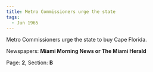 ```yaml
---  
title: Metro Commissioners urge the state  
tags:  
  - Jun 1965  
---  
```

  
Metro Commissioners urge the state to buy Cape Florida.  
  
Newspapers: **Miami Morning News or The Miami Herald**  
  
Page: **2**, Section: **B** 
